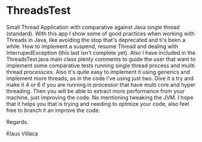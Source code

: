 ThreadsTest
===========

Small Thread Application with comparative against Java single thread (standard).
With this app I show some of good practices when working with Threads in Java, 
like avoiding the stop that's deprecated and ti's been a while. How to implement 
a suspend, resume Thread and dealing with InterrupedException (this last isn't complete yet).
Also I have included in the ThreadsTest.java main class plenty comments to guide the user that 
want to implement some comparative tests running single thread process and muilti thread 
processces. Also it's quite easy to implement it using generics and implement more threads,
as in the code I've using just two. Give it a try and make it 4 or 6 if you are running in
processor that have multi core and hyper threading. Then you will be able to extract more
performance from your machine, just improving the code. No mentioning tweaking the JVM.
I hope that it helps you that is trying and needing to optmize your code, also feel free 
to branch it an improve the code.

Regards.

Klaus Villaca
